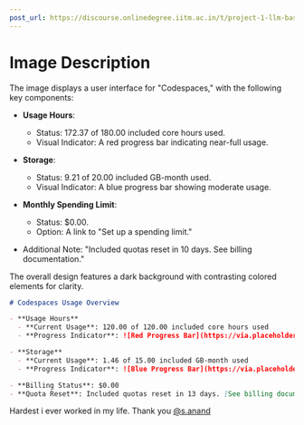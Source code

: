 ```yaml
---
post_url: https://discourse.onlinedegree.iitm.ac.in/t/project-1-llm-based-automation-agent-discussion-thread-tds-jan-2025/164277/546
---
```

# Image Description

The image displays a user interface for "Codespaces," with the following key components:

- **Usage Hours**: 
  - Status: 172.37 of 180.00 included core hours used.
  - Visual Indicator: A red progress bar indicating near-full usage.

- **Storage**: 
  - Status: 9.21 of 20.00 included GB-month used.
  - Visual Indicator: A blue progress bar showing moderate usage.

- **Monthly Spending Limit**: 
  - Status: $0.00.
  - Option: A link to "Set up a spending limit."

- Additional Note: "Included quotas reset in 10 days. See billing documentation." 

The overall design features a dark background with contrasting colored elements for clarity.

  

```markdown
# Codespaces Usage Overview

- **Usage Hours**
  - **Current Usage**: 120.00 of 120.00 included core hours used
  - **Progress Indicator**: ![Red Progress Bar](https://via.placeholder.com/150/ff0000/ffffff?text=Usage+Exceeded)

- **Storage**
  - **Current Usage**: 1.46 of 15.00 included GB-month used
  - **Progress Indicator**: ![Blue Progress Bar](https://via.placeholder.com/150/0000ff/ffffff?text=Storage+Usage)

- **Billing Status**: $0.00
- **Quota Reset**: Included quotas reset in 13 days. [See billing documentation](#)
```

Hardest i ever worked in my life. Thank you [@s.anand](/u/s.anand)